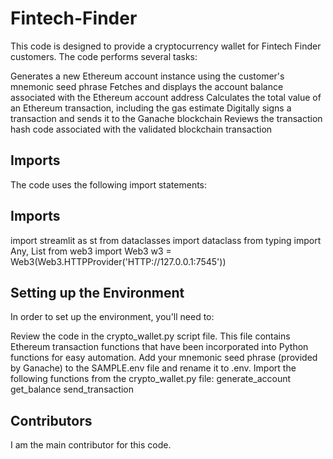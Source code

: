 # Fintech-Finder
This code is designed to provide a cryptocurrency wallet for Fintech Finder customers. The code performs several tasks:

Generates a new Ethereum account instance using the customer's mnemonic seed phrase
Fetches and displays the account balance associated with the Ethereum account address
Calculates the total value of an Ethereum transaction, including the gas estimate
Digitally signs a transaction and sends it to the Ganache blockchain
Reviews the transaction hash code associated with the validated blockchain transaction

## Imports
The code uses the following import statements:

## Imports
import streamlit as st
from dataclasses import dataclass
from typing import Any, List
from web3 import Web3
w3 = Web3(Web3.HTTPProvider('HTTP://127.0.0.1:7545'))

## Setting up the Environment
In order to set up the environment, you'll need to:

Review the code in the crypto_wallet.py script file. This file contains Ethereum transaction functions that have been incorporated into Python functions for easy automation.
Add your mnemonic seed phrase (provided by Ganache) to the SAMPLE.env file and rename it to .env.
Import the following functions from the crypto_wallet.py file:
generate_account
get_balance
send_transaction

## Contributors
I am the main contributor for this code.
